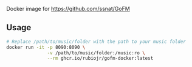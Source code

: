 Docker image for https://github.com/ssnat/GoFM

## Usage

```bash
# Replace /path/to/music/folder with the path to your music folder
docker run -it -p 8090:8090 \
               -v /path/to/music/folder:/music:ro \
               --rm ghcr.io/rubiojr/gofm-docker:latest
```

